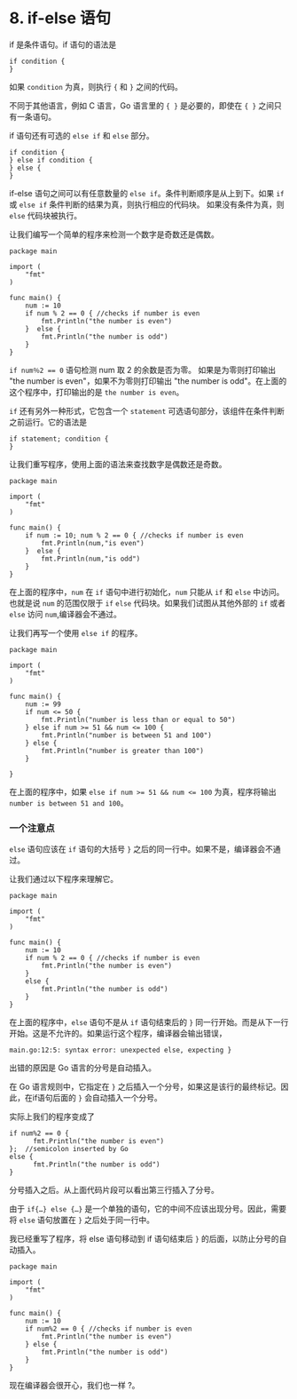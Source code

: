 # 8\. if-else 语句

if 是条件语句。if 语句的语法是

    
    
    if condition {  
    }

如果 `condition` 为真，则执行 `{` 和 `}` 之间的代码。

不同于其他语言，例如 C 语言，Go 语言里的 `{ }` 是必要的，即使在 `{ }` 之间只有一条语句。

if 语句还有可选的 `else if` 和 `else` 部分。

    
    
    if condition {  
    } else if condition {
    } else {
    }

if-else 语句之间可以有任意数量的 `else if`。条件判断顺序是从上到下。如果 `if` 或 `else if`
条件判断的结果为真，则执行相应的代码块。 如果没有条件为真，则 `else` 代码块被执行。

让我们编写一个简单的程序来检测一个数字是奇数还是偶数。

    
    
    package main
    
    import (  
        "fmt"
    )
    
    func main() {  
        num := 10
        if num % 2 == 0 { //checks if number is even
            fmt.Println("the number is even") 
        }  else {
            fmt.Println("the number is odd")
        }
    }

`if num％2 == 0` 语句检测 num 取 2 的余数是否为零。 如果是为零则打印输出 "the number is
even"，如果不为零则打印输出 "the number is odd"。在上面的这个程序中，打印输出的是 `the number is even`。

`if` 还有另外一种形式，它包含一个 `statement` 可选语句部分，该组件在条件判断之前运行。它的语法是

    
    
    if statement; condition {  
    }

让我们重写程序，使用上面的语法来查找数字是偶数还是奇数。

    
    
    package main
    
    import (  
        "fmt"
    )
    
    func main() {  
        if num := 10; num % 2 == 0 { //checks if number is even
            fmt.Println(num,"is even") 
        }  else {
            fmt.Println(num,"is odd")
        }
    }

在上面的程序中，`num` 在 `if` 语句中进行初始化，`num` 只能从 `if` 和 `else` 中访问。也就是说 `num` 的范围仅限于
`if` `else` 代码块。如果我们试图从其他外部的 `if` 或者 `else` 访问 `num`,编译器会不通过。

让我们再写一个使用 `else if` 的程序。

    
    
    package main
    
    import (  
        "fmt"
    )
    
    func main() {  
        num := 99
        if num <= 50 {
            fmt.Println("number is less than or equal to 50")
        } else if num >= 51 && num <= 100 {
            fmt.Println("number is between 51 and 100")
        } else {
            fmt.Println("number is greater than 100")
        }
    
    }

在上面的程序中，如果 `else if num >= 51 && num <= 100` 为真，程序将输出 `number is between 51
and 100`。

### 一个注意点

`else` 语句应该在 `if` 语句的大括号 `}` 之后的同一行中。如果不是，编译器会不通过。

让我们通过以下程序来理解它。

    
    
    package main
    
    import (  
        "fmt"
    )
    
    func main() {  
        num := 10
        if num % 2 == 0 { //checks if number is even
            fmt.Println("the number is even") 
        }  
        else {
            fmt.Println("the number is odd")
        }
    }

在上面的程序中，`else` 语句不是从 `if` 语句结束后的 `}` 同一行开始。而是从下一行开始。这是不允许的。如果运行这个程序，编译器会输出错误，

    
    
    main.go:12:5: syntax error: unexpected else, expecting }

出错的原因是 Go 语言的分号是自动插入。

在 Go 语言规则中，它指定在 `}` 之后插入一个分号，如果这是该行的最终标记。因此，在if语句后面的 `}` 会自动插入一个分号。

实际上我们的程序变成了

    
    
    if num%2 == 0 {  
          fmt.Println("the number is even") 
    };  //semicolon inserted by Go
    else {  
          fmt.Println("the number is odd")
    }

分号插入之后。从上面代码片段可以看出第三行插入了分号。

由于 `if{…} else {…}` 是一个单独的语句，它的中间不应该出现分号。因此，需要将 `else` 语句放置在 `}` 之后处于同一行中。

我已经重写了程序，将 else 语句移动到 if 语句结束后 `}` 的后面，以防止分号的自动插入。

    
    
    package main
    
    import (  
        "fmt"
    )
    
    func main() {  
        num := 10
        if num%2 == 0 { //checks if number is even
            fmt.Println("the number is even") 
        } else {
            fmt.Println("the number is odd")
        }
    }

现在编译器会很开心，我们也一样 ?。

